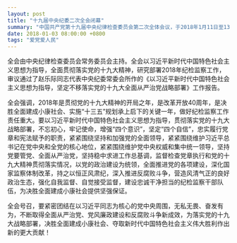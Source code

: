 ```yaml
---
layout: post
title: "十九届中央纪委二次全会闭幕"
summary: "中国共产党第十九届中央纪律检查委员会第二次全体会议，于2018年1月11日至13日在北京举行，今天上午闭幕。"
date: 2018-01-03 08:00:00 +0800
tags: "爱党爱人民"
---
```


全会由中央纪律检查委员会常务委员会主持。全会以习近平新时代中国特色社会主义思想为指导，全面贯彻落实党的十九大精神，研究部署2018年纪检监察工作，审议通过了赵乐际同志代表中央纪委常委会所作的《以习近平新时代中国特色社会主义思想为指导，坚定不移落实党的十九大全面从严治党战略部署》工作报告。

全会强调，2018年是贯彻党的十九大精神的开局之年，是改革开放40周年，是决胜全面建成小康社会、实施“十三五”规划承上启下的关键一年，做好纪检监察工作责任重大。要以习近平新时代中国特色社会主义思想为指导，贯彻落实党的十九大战略部署，不忘初心，牢记使命，增强“四个意识”，坚定“四个自信”，忠实履行党章和宪法赋予的职责，紧紧围绕坚持和加强党的全面领导，紧紧围绕维护习近平总书记在党中央和全党的核心地位，紧紧围绕维护党中央权威和集中统一领导，坚持党要管党、全面从严治党，坚持稳中求进工作总基调，监督检查党章执行和党的十九大精神贯彻落实情况，以党的政治建设为统领，全面推进党的各项建设，深化国家监察体制改革，持之以恒正风肃纪，深入推进反腐败斗争，营造风清气正的良好政治生态，强化自我监督、自觉接受监督，建设忠诚干净担当的纪检监察干部队伍，为决胜全面建成小康社会提供坚强保证。

全会号召，要紧密团结在以习近平同志为核心的党中央周围，无私无畏、奋发有为，不断取得全面从严治党、党风廉政建设和反腐败斗争新成效，为落实党的十九大战略部署，决胜全面建成小康社会、夺取新时代中国特色社会主义伟大胜利作出新的更大贡献！
